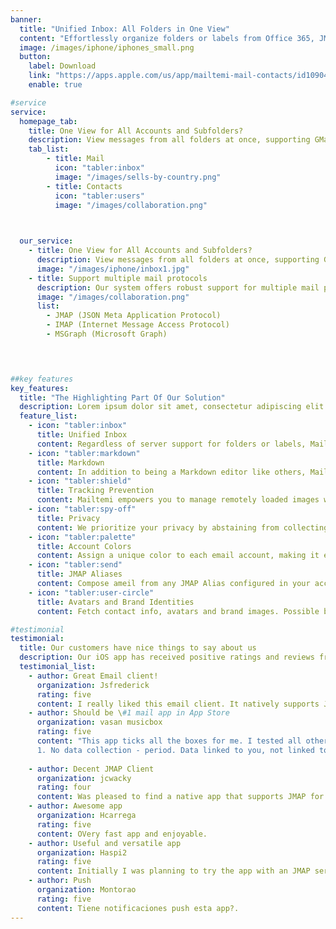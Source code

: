 ```yaml
---
banner:
  title: "Unified Inbox: All Folders in One View"
  content: "Effortlessly organize folders or labels from Office 365, JMAP, or GMail into a seamless, all-in-one view."
  image: /images/iphone/iphones_small.png
  button:
    label: Download
    link: "https://apps.apple.com/us/app/mailtemi-mail-contacts/id1090492306"
    enable: true

#service
service:
  homepage_tab:
    title: One View for All Accounts and Subfolders? 
    description: View messages from all folders at once, supporting GMail and JMAP labels. Sync folders seamlessly for easy organization. Enjoy synchronized Display Names and Label colors for a clutter-free email experience. Simplify your iOS inbox with Just One Inbox – see all your emails at a glance.
    tab_list:
        - title: Mail
          icon: "tabler:inbox" 
          image: "/images/sells-by-country.png"
        - title: Contacts
          icon: "tabler:users"  
          image: "/images/collaboration.png"

          

  our_service:
    - title: One View for All Accounts and Subfolders? 
      description: View messages from all folders at once, supporting GMail and JMAP labels. Sync folders seamlessly for easy organization. Enjoy synchronized Display Names and Label colors for a clutter-free email experience. Simplify your iOS inbox with Just One Inbox – see all your emails at a glance.
      image: "/images/iphone/inbox1.jpg"
    - title: Support multiple mail protocols
      description: Our system offers robust support for multiple mail protocols, ensuring seamless integration and interoperability across various email services.
      image: "/images/collaboration.png"
      list:
        - JMAP (JSON Meta Application Protocol)
        - IMAP (Internet Message Access Protocol)
        - MSGraph (Microsoft Graph)


    

##key features
key_features:
  title: "The Highlighting Part Of Our Solution"
  description: Lorem ipsum dolor sit amet, consectetur adipiscing elit. Morbi egestas Werat viverra id et aliquet. vulputate egestas sollicitudin.
  feature_list:
    - icon: "tabler:inbox"  
      title: Unified Inbox
      content: Regardless of server support for folders or labels, Mailtemi synchronizes all mail items and presents them in a unified view. Folders or labels are displayed as label tags, ensuring seamless organization and access to all your emails in one place.
    - icon: "tabler:markdown"  
      title: Markdown
      content: In addition to being a Markdown editor like others, Mailtemi offers a unique feature to convert HTML-only emails into Markdown. This allows for viewing emails in plain format, ensuring the most secure way to read emails. This feature can be opted into from the settings for enhanced privacy and readability.
    - icon: "tabler:shield"  
      title: Tracking Prevention
      content: Mailtemi empowers you to manage remotely loaded images with our automatic detection and filtering system. Choose to display images automatically, require approval for each instance, or manually approve them. This feature helps safeguard your privacy by preventing unwanted tracking through email images.
    - icon: "tabler:spy-off"  
      title: Privacy
      content: We prioritize your privacy by abstaining from collecting or analyzing any of your data. All actions are executed exclusively on your device, ensuring that your information remains secure and confidential.
    - icon: "tabler:palette"  
      title: Account Colors
      content: Assign a unique color to each email account, making it easy to identify messages and labels associated with each one at a glance.
    - icon: "tabler:send"  
      title: JMAP Aliases
      content: Compose ameil from any JMAP Alias configured in your account, and send through that alias.
    - icon: "tabler:user-circle"  
      title: Avatars and Brand Identities
      content: Fetch contact info, avatars and brand images. Possible by use a large API protocols support such as CardDAV, Google People API, MSGraph Users, iPhone Contacts, Gravatar, BIMI and more for a seamless and enhanced email sender context. Syncs and adds context to your emails - avatars and other email addresses.       

#testimonial
testimonial:
  title: Our customers have nice things to say about us
  description: Our iOS app has received positive ratings and reviews from users who appreciate its ease of use and helpful features. We’re grateful for their kind words and invite you to see what they have to say. 
  testimonial_list:
    - author: Great Email client!
      organization: Jsfrederick
      rating: five
      content: I really liked this email client. It natively supports JMAP and works VERY well with Fastmail. It’s screaming fast and updates new email quickly. Very pleasant to look at and easy to navigate. I look forward to further development and the addition of new features. Overall a great product. I am willing to pay a modest yearly fee to fund further development.
    - author: Should be \#1 mail app in App Store
      organization: vasan musicbox
      rating: five
      content: "This app ticks all the boxes for me. I tested all others listed in AppStore and find this appealing for following reasons 
      1. No data collection - period. Data linked to you, not linked to you confuses a normal person like me. No data tracking is simple to understand. 2. Ease of configuring mails. I don't use the mainstream email providers, so this is a big deal. Mailtemi does it without a sweat. Sync is very fast and quickly we see results of configuration. 3. Colouring mailboxes works great with the color outlining the message sender avatar. 4. Small little things that can be improved. 1. Mailtemi logo missing in the app. It is too clean. 2. No help to understand icons. The one on bottom left functions weird to me. No contact support or developer option from within the app. 3. This is big miss. Configure swipe actions missing. I am used to swipe and delete. This isn't possible here. This has potential to be a unified mailbox for juggling multiple emails with extreme privacy with continuous development."
    
    - author: Decent JMAP Client
      organization: jcwacky
      rating: four
      content: Was pleased to find a native app that supports JMAP for Fastmail (as their own app isn’t native). The basics work well, but I’d like to see, • In app browser support for links. • Ability to pin/favourite folders. • Ability for it to open the next newest message after archiving etc.
    - author: Awesome app
      organization: Hcarrega
      rating: five
      content: OVery fast app and enjoyable.
    - author: Useful and versatile app 
      organization: Haspi2
      rating: five
      content: Initially I was planning to try the app with an JMAP service but I also gave it a try with my Gmail accounts and it worked pretty well so I’ll start using it as my go-to app for email.
    - author: Push 
      organization: Montorao
      rating: five
      content: Tiene notificaciones push esta app?.
---
```

